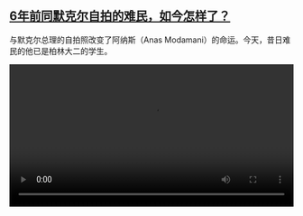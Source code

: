 <!--1638530225000-->
[6年前同默克尔自拍的难民，如今怎样了？](https://www.dw.com/zh/6%E5%B9%B4%E5%89%8D%E5%90%8C%E9%BB%98%E5%85%8B%E5%B0%94%E8%87%AA%E6%8B%8D%E7%9A%84%E9%9A%BE%E6%B0%91%EF%BC%8C%E5%A6%82%E4%BB%8A%E6%80%8E%E6%A0%B7%E4%BA%86%EF%BC%9F/a-60006979)
------

<p>与默克尔总理的自拍照改变了阿纳斯（Anas Modamani）的命运。今天，昔日难民的他已是柏林大二的学生。</small></p><video src="https://tvdownloaddw-a.akamaihd.net/dwtv_video/flv/vdt_zh/2021/bchi211203_001_fluchtneu_01r_sd_avc.mp4" controls style="width:100%"></video>

